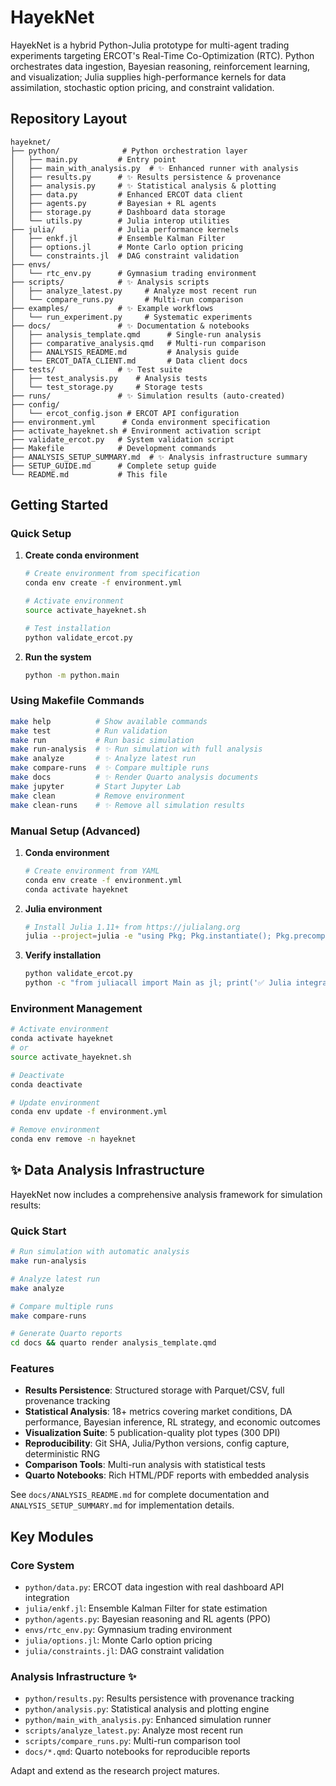 # HayekNet

HayekNet is a hybrid Python-Julia prototype for multi-agent trading experiments targeting ERCOT's Real-Time Co-Optimization (RTC). Python orchestrates data ingestion, Bayesian reasoning, reinforcement learning, and visualization; Julia supplies high-performance kernels for data assimilation, stochastic option pricing, and constraint validation.

## Repository Layout

```
hayeknet/
├── python/              # Python orchestration layer
│   ├── main.py         # Entry point
│   ├── main_with_analysis.py  # ✨ Enhanced runner with analysis
│   ├── results.py      # ✨ Results persistence & provenance
│   ├── analysis.py     # ✨ Statistical analysis & plotting
│   ├── data.py         # Enhanced ERCOT data client
│   ├── agents.py       # Bayesian + RL agents
│   ├── storage.py      # Dashboard data storage
│   └── utils.py        # Julia interop utilities
├── julia/              # Julia performance kernels
│   ├── enkf.jl         # Ensemble Kalman Filter
│   ├── options.jl      # Monte Carlo option pricing
│   └── constraints.jl  # DAG constraint validation
├── envs/
│   └── rtc_env.py      # Gymnasium trading environment
├── scripts/            # ✨ Analysis scripts
│   ├── analyze_latest.py     # Analyze most recent run
│   └── compare_runs.py       # Multi-run comparison
├── examples/           # ✨ Example workflows
│   └── run_experiment.py     # Systematic experiments
├── docs/               # ✨ Documentation & notebooks
│   ├── analysis_template.qmd      # Single-run analysis
│   ├── comparative_analysis.qmd   # Multi-run comparison
│   ├── ANALYSIS_README.md         # Analysis guide
│   └── ERCOT_DATA_CLIENT.md       # Data client docs
├── tests/              # ✨ Test suite
│   ├── test_analysis.py    # Analysis tests
│   └── test_storage.py     # Storage tests
├── runs/               # ✨ Simulation results (auto-created)
├── config/
│   └── ercot_config.json # ERCOT API configuration
├── environment.yml      # Conda environment specification
├── activate_hayeknet.sh # Environment activation script
├── validate_ercot.py   # System validation script
├── Makefile            # Development commands
├── ANALYSIS_SETUP_SUMMARY.md  # ✨ Analysis infrastructure summary
├── SETUP_GUIDE.md      # Complete setup guide
└── README.md           # This file
```

## Getting Started

### Quick Setup

1. **Create conda environment**
   ```bash
   # Create environment from specification
   conda env create -f environment.yml
   
   # Activate environment
   source activate_hayeknet.sh
   
   # Test installation
   python validate_ercot.py
   ```

2. **Run the system**
   ```bash
   python -m python.main
   ```

### Using Makefile Commands

```bash
make help          # Show available commands
make test          # Run validation
make run           # Run basic simulation
make run-analysis  # ✨ Run simulation with full analysis
make analyze       # ✨ Analyze latest run
make compare-runs  # ✨ Compare multiple runs
make docs          # ✨ Render Quarto analysis documents
make jupyter       # Start Jupyter Lab
make clean         # Remove environment
make clean-runs    # ✨ Remove all simulation results
```

### Manual Setup (Advanced)

1. **Conda environment**
   ```bash
   # Create environment from YAML
   conda env create -f environment.yml
   conda activate hayeknet
   ```

2. **Julia environment**
   ```bash
   # Install Julia 1.11+ from https://julialang.org
   julia --project=julia -e "using Pkg; Pkg.instantiate(); Pkg.precompile()"
   ```

3. **Verify installation**
   ```bash
   python validate_ercot.py
   python -c "from juliacall import Main as jl; print('✅ Julia integration ready')"
   ```

### Environment Management

```bash
# Activate environment
conda activate hayeknet
# or
source activate_hayeknet.sh

# Deactivate
conda deactivate

# Update environment
conda env update -f environment.yml

# Remove environment
conda env remove -n hayeknet
```

## ✨ Data Analysis Infrastructure

HayekNet now includes a comprehensive analysis framework for simulation results:

### Quick Start

```bash
# Run simulation with automatic analysis
make run-analysis

# Analyze latest run
make analyze

# Compare multiple runs
make compare-runs

# Generate Quarto reports
cd docs && quarto render analysis_template.qmd
```

### Features

- **Results Persistence**: Structured storage with Parquet/CSV, full provenance tracking
- **Statistical Analysis**: 18+ metrics covering market conditions, DA performance, Bayesian inference, RL strategy, and economic outcomes
- **Visualization Suite**: 5 publication-quality plot types (300 DPI)
- **Reproducibility**: Git SHA, Julia/Python versions, config capture, deterministic RNG
- **Comparison Tools**: Multi-run analysis with statistical tests
- **Quarto Notebooks**: Rich HTML/PDF reports with embedded analysis

See `docs/ANALYSIS_README.md` for complete documentation and `ANALYSIS_SETUP_SUMMARY.md` for implementation details.

## Key Modules

### Core System
- `python/data.py`: ERCOT data ingestion with real dashboard API integration
- `julia/enkf.jl`: Ensemble Kalman Filter for state estimation
- `python/agents.py`: Bayesian reasoning and RL agents (PPO)
- `envs/rtc_env.py`: Gymnasium trading environment
- `julia/options.jl`: Monte Carlo option pricing
- `julia/constraints.jl`: DAG constraint validation

### Analysis Infrastructure ✨
- `python/results.py`: Results persistence with provenance tracking
- `python/analysis.py`: Statistical analysis and plotting engine
- `python/main_with_analysis.py`: Enhanced simulation runner
- `scripts/analyze_latest.py`: Analyze most recent run
- `scripts/compare_runs.py`: Multi-run comparison tool
- `docs/*.qmd`: Quarto notebooks for reproducible reports

Adapt and extend as the research project matures.
